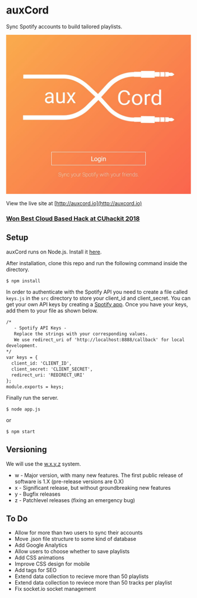 # auxCord

Sync Spotify accounts to build tailored playlists.

<img src="brand/home_page.png" alt="auxcord" width="800" >

View the live site at [http://auxcord.io](http://auxcord.io)

### [Won Best Cloud Based Hack at CUhackit 2018](https://devpost.com/software/auxcord)

## Setup

auxCord runs on Node.js. Install it [here](http://www.nodejs.org/download/).

After installation, clone this repo and run the following command inside the directory.

    $ npm install

In order to authenticate with the Spotify API you need to create a file called `keys.js` in the `src` directory
to store your client_id and client_secret. You can get your own API keys by creating a [Spotify app](https://developer.spotify.com/). Once you have your keys, add them to your file as shown below.

```
/*
   - Spotify API Keys -
   Replace the strings with your corresponding values. 
   We use redirect_uri of 'http://localhost:8888/callback' for local development. 
*/
var keys = {
  client_id: 'CLIENT_ID',
  client_secret: 'CLIENT_SECRET',
  redirect_uri: 'REDIRECT_URI'
};
module.exports = keys;
```

Finally run the server.

    $ node app.js
  or

    $ npm start

## Versioning

  We will use the [w.x.y.z](https://stackoverflow.com/questions/396429/how-do-you-know-what-version-number-to-use) system.
  
  * w - Major version, with many new features. The first public release of software is 1.X (pre-release versions are 0.X)
  * x - Significant release, but without groundbreaking new features
  * y - Bugfix releases
  * z - Patchlevel releases (fixing an emergency bug)

## To Do

* Allow for more than two users to sync their accounts
* Move .json file structure to some kind of database
* Add Google Analytics
* Allow users to choose whether to save playlists
* Add CSS animations
* Improve CSS design for mobile
* Add tags for SEO
* Extend data collection to recieve more than 50 playlists
* Extend data collection to reviece more than 50 tracks per playlist
* Fix socket.io socket management



